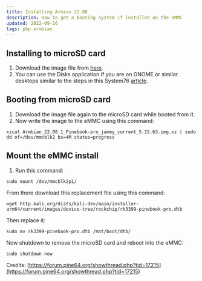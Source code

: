 ```yaml
---
title: Installing Armian 22.08
description: How to get a booting system if installed on the eMMC
updated: 2022-09-26
tags: pbp armbian
---
```


## Installing to microSD card

1. Download the image file from [here](https://www.armbian.com/pinebook-pro/).
2. You can use the Disks application if you are on GNOME or similar desktops similar to the steps in this System76 [article](https://support.system76.com/articles/live-disk#making-the-bootable-drive).

## Booting from microSD card

1. Download the image file again to the microSD card while booted from it.
2. Now write the image to the eMMC using this command:

```
xzcat Armbian_22.08.1_Pinebook-pro_jammy_current_5.15.63.img.xz | sudo dd of=/dev/mmcblk2 bs=4M status=progress
```

## Mount the eMMC install

1. Run this command:

```
sudo mount /dev/mmcblk2p1/
```

From there download this replacement file using this command:

```
wget http.kali.org/dists/kali-dev/main/installer-arm64/current/images/device-tree/rockchip/rk3399-pinebook-pro.dtb
```

Then replace it:

```
sudo mv rk3399-pinebook-pro.dtb /mnt/boot/dtb/
```

Now shutdown to remove the microSD card and reboot into the eMMC:

```
sudo shutdown now
```

Credits: [https://forum.pine64.org/showthread.php?tid=17215](https://forum.pine64.org/showthread.php?tid=17215)
